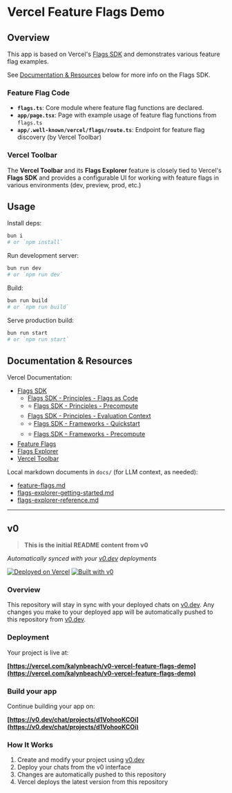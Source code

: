 # Vercel Feature Flags Demo

## Overview

This app is based on Vercel's [Flags SDK](https://github.com/vercel/flags) and demonstrates various feature flag examples.

See [Documentation & Resources](#documentation--resources) below for more info on the Flags SDK.

### Feature Flag Code

- **`flags.ts`**: Core module where feature flag functions are declared.
- **`app/page.tsx`**: Page with example usage of feature flag functions from `flags.ts`
- **`app/.well-known/vercel/flags/route.ts`**: Endpoint for feature flag discovery (by Vercel Toolbar)

### Vercel Toolbar

The **Vercel Toolbar** and its **Flags Explorer** feature is closely tied to Vercel's **Flags SDK** and provides a configurable UI for working with feature flags in various environments (dev, preview, prod, etc.)

## Usage

Install deps:

```bash
bun i
# or `npm install`
```

Run development server:

```bash
bun run dev
# or `npm run dev`
```

Build:

```bash
bun run build
# or `npm run build`
```

Serve production build:

```bash
bun run start
# or `npm run start`
```

## Documentation & Resources

Vercel Documentation:
- [Flags SDK](https://flags-sdk.dev/)
  - [Flags SDK - Principles - Flags as Code](https://flags-sdk.dev/principles/flags-as-code)
  - ⭐️ [Flags SDK - Principles - Precompute](https://flags-sdk.dev/principles/precompute)
  - [Flags SDK - Principles - Evaluation Context](https://flags-sdk.dev/principles/evaluation-context)
  - ⭐️ [Flags SDK - Frameworks - Quickstart](https://flags-sdk.dev/frameworks/next)
  - ⭐️ [Flags SDK - Frameworks - Precompute](https://flags-sdk.dev/frameworks/next/precompute)
- [Feature Flags](https://vercel.com/docs/feature-flags)
- [Flags Explorer](https://vercel.com/docs/feature-flags/flags-explorer)
- [Vercel Toolbar](https://vercel.com/docs/vercel-toolbar)

Local markdown documents in `docs/` (for LLM context, as needed):
- [feature-flags.md](docs/vercel/feature-flags.md)
- [flags-explorer-getting-started.md](docs/vercel/flags-explorer-getting-started.md)
- [flags-explorer-reference.md](docs/vercel/flags-explorer-reference.md)

---

## v0

> **This is the initial README content from v0**

*Automatically synced with your [v0.dev](https://v0.dev) deployments*

[![Deployed on Vercel](https://img.shields.io/badge/Deployed%20on-Vercel-black?style=for-the-badge&logo=vercel)](https://vercel.com/kalynbeach/v0-vercel-feature-flags-demo)
[![Built with v0](https://img.shields.io/badge/Built%20with-v0.dev-black?style=for-the-badge)](https://v0.dev/chat/projects/d1VohooKCOi)

### Overview

This repository will stay in sync with your deployed chats on [v0.dev](https://v0.dev).
Any changes you make to your deployed app will be automatically pushed to this repository from [v0.dev](https://v0.dev).

### Deployment

Your project is live at:

**[https://vercel.com/kalynbeach/v0-vercel-feature-flags-demo](https://vercel.com/kalynbeach/v0-vercel-feature-flags-demo)**

### Build your app

Continue building your app on:

**[https://v0.dev/chat/projects/d1VohooKCOi](https://v0.dev/chat/projects/d1VohooKCOi)**

### How It Works

1. Create and modify your project using [v0.dev](https://v0.dev)
2. Deploy your chats from the v0 interface
3. Changes are automatically pushed to this repository
4. Vercel deploys the latest version from this repository